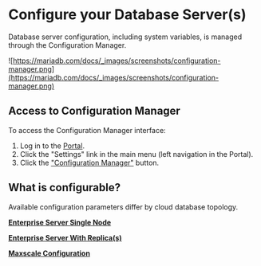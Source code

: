 # Configure your Database Server(s)

Database server configuration, including system variables, is managed through the Configuration Manager.

![https://mariadb.com/docs/_images/screenshots/configuration-manager.png](https://mariadb.com/docs/_images/screenshots/configuration-manager.png)


## **Access to Configuration Manager**

To access the Configuration Manager interface:

1. Log in to the [Portal](https://app.skysql.com/dashboard).
2. Click the "Settings" link in the main menu (left navigation in the Portal).
3. Click the ["Configuration Manager"](https://app.skysql.com/settings/configuration-manager) button.

## **What is configurable?**

Available configuration parameters differ by cloud database topology.

[**Enterprise Server Single Node**](./Enterprise-Server-Single-Node.md)

[**Enterprise Server With Replica(s)**](./Enterprise-Server-with-Replica(s).md)

[**Maxscale Configuration**](./Maxscale-Configuration.md)
